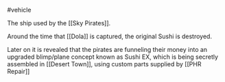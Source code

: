 #vehicle

The ship used by the [[Sky Pirates]]. 

Around the time that [[Dola]] is captured, the original Sushi is destroyed.

Later on it is revealed that the pirates are funneling their money into an upgraded blimp/plane concept known as Sushi EX, which is being secretly assembled in [[Desert Town]], using custom parts supplied by [[PHR Repair]]
